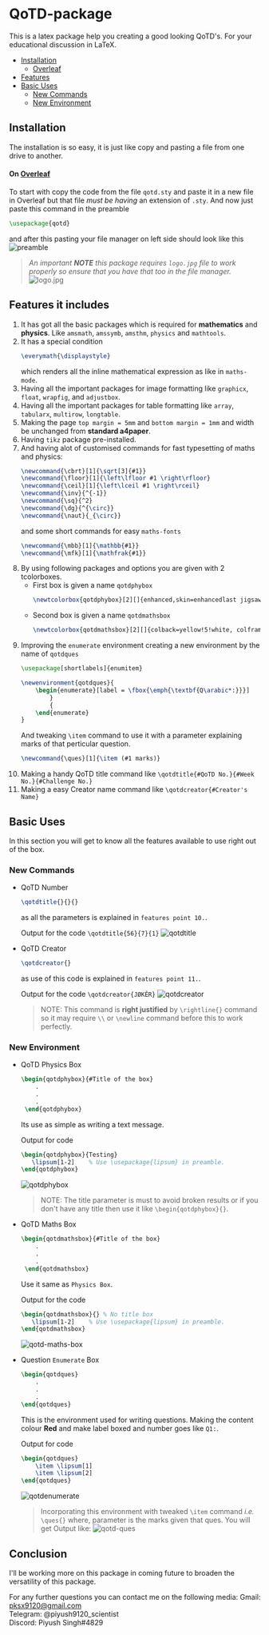 # QoTD-package
This is a latex package help you creating a good looking QoTD's. For your educational discussion in LaTeX.

* [Installation](README.md#Installation)
  * [Overleaf](README.md#on-overleaf)
* [Features](README.md#features-it-includes)
* [Basic Uses](README.md#basic-uses)
  * [New Commands](README.md#basic-commands)
  * [New Environment](README.md#new-environment)

## Installation
The installation is so easy, it is just like copy and pasting a file from one drive to another. 
#### On [Overleaf](https://www.overleaf.com)

To start with copy the code from the file `qotd.sty` and paste it in a new file in Overleaf but that file _must be having_ an extension of `.sty`.
And now just paste this command in the preamble
```tex
\usepackage{qotd}
```
and after this pasting your file manager on left side should look like this
![preamble](https://i.ibb.co/Z6dnFWY/Screenshot-2022-02-16-02-45-44-13-40deb401b9ffe8e1df2f1cc5ba480b12.jpg)

> _An important **NOTE** this package requires `logo.jpg` file to work properly so ensure that you have that too in the file manager._
![logo.jpg](https://i.ibb.co/wcRNVRR/logo.jpg)

## Features it includes
1. It has got all the basic packages which is required for **mathematics** and **physics**. Like `amsmath`, `amssymb`, `amsthm`, `physics` and `mathtools`.
2. It has a special condition
   ```tex
   \everymath{\displaystyle}
   ```
   which renders all the inline mathematical expression as like in `maths-mode`.
3. Having all the important packages for image formatting like `graphicx`, `float`, `wrapfig`, and `adjustbox`.
4. Having all the important packages for table formatting like `array`, `tabularx`, `multirow`, `longtable`.
5. Making the page `top margin = 5mm` and `bottom margin = 1mm` and width be unchanged from **standard a4paper**.
6. Having `tikz` package pre-installed.
7. And having alot of customised commands for fast typesetting of maths and physics:
   ```tex
   \newcommand{\cbrt}[1]{\sqrt[3]{#1}}
   \newcommand{\floor}[1]{\left\lfloor #1 \right\rfloor}
   \newcommand{\ceil}[1]{\left\lceil #1 \right\rceil}
   \newcommand{\inv}{^{-1}}
   \newcommand{\sq}{^2}
   \newcommand{\dg}{^{\circ}}
   \newcommand{\naut}{_{\circ}}
   ```
   and some short commands for easy `maths-fonts`
   ```tex
   \newcommand{\mbb}[1]{\mathbb{#1}}
   \newcommand{\mfk}[1]{\mathfrak{#1}}
   ```
8. By using following packages and options you are given with 2 tcolorboxes.
   * First box is given a name `qotdphybox`
     ```tex 
     \newtcolorbox{qotdphybox}[2][]{enhanced,skin=enhancedlast jigsaw, attach boxed title to top left={xshift=-4mm,yshift=-0.5mm}, fonttitle=\large\bfseries\sffamily,varwidth boxed title=0.7\linewidth, colbacktitle=blue!45!white,colframe=red!50!black, interior style={top color=blue!10!white,bottom color=red!10!white}, boxed title style={empty,arc=0pt,outer arc=0pt,boxrule=0pt}, underlay boxed title={\fill[blue!45!white] (title.north west) -- (title.north east) -- +(\tcboxedtitleheight-1mm,-\tcboxedtitleheight+1mm) -- ([xshift=4mm,yshift=0.5mm]frame.north east) -- +(0mm,-1mm) -- (title.south west) -- cycle; \fill[blue!45!white!50!black] ([yshift=-0.5mm]frame.north west) -- +(-0.4,0) -- +(0,-0.3) -- cycle; \fill[blue!45!white!50!black] ([yshift=-0.5mm]frame.north east) -- +(0,-0.3) -- +(0.4,0) -- cycle; }, title={#2},#1}
     ```
   * Second box is given a name `qotdmathsbox`
     ```tex
     \newtcolorbox{qotdmathsbox}[2][]{colback=yellow!5!white, colframe=blue!50!black, coltitle=white, fonttitle = \sffamily\bfseries\large , halign title = center,title={#2},#1}
     ```
9. Improving the `enumerate` environment creating a new environment by the name of `qotdques`
   ```tex
   \usepackage[shortlabels]{enumitem}
   ```
   ```tex
   \newenvironment{qotdques}{
       \begin{enumerate}[label = \fbox{\emph{\textbf{Q\arabic*:}}}]
           }
           {
       \end{enumerate}
   }
   ```
   And tweaking `\item` command to use it with a parameter explaining marks of that perticular question.
   ```tex
   \newcommand{\ques}[1]{\item (#1 marks)}
   ```
10. Making a handy QoTD title command like `\qotdtitle{#QoTD No.}{#Week No.}{#Challenge No.}`
11. Making a easy Creator name command like `\qotdcreator{#Creator's Name}`
    

## Basic Uses
In this section you will get to know all the features available to use right out of the box.

### New Commands

* QoTD Number
  ```tex
  \qotdtitle{}{}{}
  ``` 
  as all the parameters is explained in `features point 10.`.
  
  Output for the code `\qotdtitle{56}{7}{1}`
  ![qotdtitle](https://i.ibb.co/8DJv4Hn/qotd-title.jpg)
* QoTD Creator
  ```tex
  \qotdcreator{}
  ```
  as use of this code is explained in `features point 11.`.
  
  Output for the code `\qotdcreator{JØKÊR}` 
  ![qotdcreator](https://i.ibb.co/xzpWcpm/qotd-creator.jpg)
  > NOTE: This command is **right justified** by `\rightline{}` command so it may require `\\` or `\newline` command before this to work perfectly.

### New Environment
* QoTD Physics Box
  ```tex
  \begin{qotdphybox}{#Title of the box}
      .
      .
      .
   \end{qotdphybox}
   ```
   
   Its use as simple as writing a text message.

   Output for code 
   ```tex
   \begin{qotdphybox}{Testing}
      \lipsum[1-2]    % Use \usepackage{lipsum} in preamble.
   \end{qotdphybox}
   ```
   ![qotdphybox](https://i.ibb.co/549BcHS/qotd-phy-box.jpg)
   > NOTE: The title parameter is must to avoid broken results or if you don't have any title then use it like `\begin{qotdphybox}{}`.
* QoTD Maths Box
  ```tex
  \begin{qotdmathsbox}{#Title of the box}
      .
      .
      .
   \end{qotdmathsbox}
   ```
   
   Use it same as `Physics Box`.
   
   Output for the code
   ```tex
   \begin{qotdmathsbox}{} % No title box
      \lipsum[1-2]    % Use \usepackage{lipsum} in preamble.
   \end{qotdmathsbox}
   ```
   ![qotd-maths-box](https://i.ibb.co/K7yMmp9/qotd-maths-box.jpg)
* Question `Enumerate` Box
  ```tex
  \begin{qotdques}
      .
      .
      .
  \end{qotdques}
  ```
  This is the environment used for writing questions. Making the content colour **Red** and make label boxed and number goes like `Q1:`.
  
  Output for code
  ```tex
  \begin{qotdques}
      \item \lipsum[1]
      \item \lipsum[2]
  \end{qotdques}
  ```
  ![qotdenumerate](https://i.ibb.co/JrcZXBb/qotd-enumerate.jpg)
  > Incorporating this environment with tweaked `\item` command _i.e._ `\ques{}` where, parameter is the marks given that ques. You will get Output like:
  ![qotd-ques](https://i.ibb.co/j8yFRCS/qotd-ques.jpg)

## Conclusion
I'll be working more on this package in coming future to broaden the versatility of this package.

For any further questions you can contact me on the following media:
Gmail: pksx9120@gmail.com    
Telegram: @piyush9120_scientist     
Discord: Piyush Singh#4829
